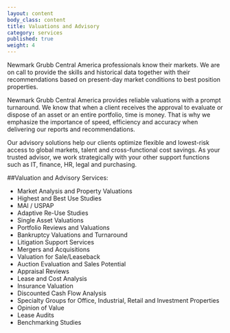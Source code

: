 ```yaml
---
layout: content
body_class: content
title: Valuations and Advisory
category: services
published: true
weight: 4
---
```

Newmark Grubb Central America professionals know their markets.  We are on call to provide the skills and historical data together with their recommendations based on present-day market conditions to best position properties.

Newmark Grubb Central America provides reliable valuations with a prompt turnaround. We know that when a client receives the approval to evaluate or dispose of an asset or an entire portfolio, time is money. That is why we emphasize the importance of speed, efficiency and accuracy when delivering our reports and recommendations.

Our advisory solutions help our clients optimize flexible and lowest-risk access to global markets, talent and cross-functional cost savings. As your trusted advisor, we work strategically with your other support functions such as IT, finance, HR, legal and purchasing.


##Valuation and Advisory Services:

 - Market Analysis and Property Valuations
 - Highest and Best Use Studies
 - MAI / USPAP
 - Adaptive Re-Use Studies
 - Single Asset Valuations
 - Portfolio Reviews and Valuations
 - Bankruptcy Valuations and Turnaround
 - Litigation Support Services
 - Mergers and Acquisitions
 - Valuation for Sale/Leaseback
 - Auction Evaluation and Sales Potential
 - Appraisal Reviews
 - Lease and Cost Analysis
 - Insurance Valuation
 - Discounted Cash Flow Analysis
 - Specialty Groups for Office, Industrial, Retail and Investment Properties
 - Opinion of Value
 - Lease Audits
 - Benchmarking Studies
